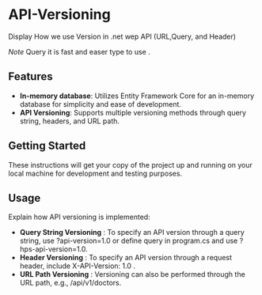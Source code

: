 # API-Versioning

Display How we use Version in .net wep API (URL,Query, and Header) 

*Note* Query it is fast and easer type to use .

## Features

- **In-memory database**: Utilizes Entity Framework Core for an in-memory database for simplicity and ease of development.
- **API Versioning**: Supports multiple versioning methods through query string, headers, and URL path.

## Getting Started

These instructions will get your copy of the project up and running on your local machine for development and testing purposes.

## Usage
Explain how API versioning is implemented:

- **Query String Versioning** : To specify an API version through a query string, use ?api-version=1.0 or define query in program.cs and use  ?hps-api-version=1.0.
- **Header Versioning** : To specify an API version through a request header, include X-API-Version: 1.0 .
- **URL Path Versioning** : Versioning can also be performed through the URL path, e.g., /api/v1/doctors.